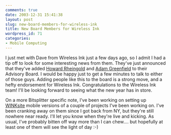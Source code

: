 ```yaml
---
comments: true
date: 2003-12-31 15:41:38
layout: post
slug: new-board-members-for-wireless-ink
title: New Board Members for Wireless Ink
wordpress_id: 71
categories:
- Mobile Computing
---
```


I just met with Dave from Wireless Ink just a few days ago, so I admit I had a tip off to look for some interesting news from them. They've just announced that they've added [Howard Rheingold](http://winksite.com/site/help_bl_view.cfm?article_level1_id=177) and [Adam Greenfield](http://winksite.com/site/help_bl_view.cfm?article_level1_id=176) to their Advisory Board. I would be happy just to get a few minutes to talk to either of those guys. Adding people like this to the board is a strong move, and a hefty endorsement for Wireless Ink. Congratulations to the Wireless Ink team! I'll be looking forward to seeing what the new year has in store.

On a more Bitsplitter specific note, I've been working on setting up [WINKsite](http://winksite.com/) mobile versions of a couple of projects I've been working on. I've been cranking away on them since I got back from NY, but they're still nowhere near ready. I'll let you know when they're live and kicking. As usual, I've probably bitten off way more than I can chew.... but hopefully at least one of them will see the light of day :-)
